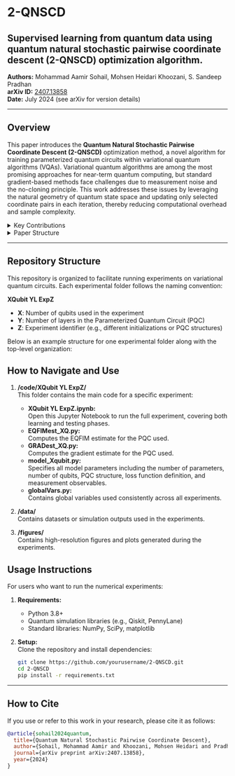 # 2-QNSCD

## Supervised learning from quantum data using quantum natural stochastic pairwise coordinate descent (2-QNSCD) optimization algorithm.

**Authors:** Mohammad Aamir Sohail, Mohsen Heidari Khoozani, S. Sandeep Pradhan  
**arXiv ID:** [2407.13858](https://arxiv.org/abs/2407.13858)  
**Date:** July 2024 (see arXiv for version details)

---

## Overview

This paper introduces the **Quantum Natural Stochastic Pairwise Coordinate Descent (2-QNSCD)** optimization method, a novel algorithm for training parameterized quantum circuits within variational quantum algorithms (VQAs). Variational quantum algorithms are among the most promising approaches for near-term quantum computing, but standard gradient-based methods face challenges due to measurement noise and the no-cloning principle. This work addresses these issues by leveraging the natural geometry of quantum state space and updating only selected coordinate pairs in each iteration, thereby reducing computational overhead and sample complexity.


<details>
  <summary> Key Contributions</summary>

- **Novel Optimization Strategy:**  
  Introduces a quantum natural gradient method that exploits the curved geometry of the quantum state space via an ensemble-based quantum information metric tensor.

- **Pairwise Coordinate Updates:**  
  Instead of computing full gradients, the algorithm updates only a pair of coordinates per iteration, significantly reducing the computational and sampling burden.

- **Sparse Unbiased Estimator:**  
  Develops a highly sparse, unbiased estimator for the quantum metric tensor using a quantum circuit whose gate complexity is comparable (Θ(1) times) to that of the parameterized circuit. This approach relies on single-shot quantum measurements, avoiding the need for multiple copies of quantum data.

- **Theoretical & Numerical Validation:**  
  Provides rigorous exponential convergence guarantees and extensive numerical experiments that show improved convergence speed, robustness against measurement noise, and scalability to larger quantum systems.

</details>

<details>
  <summary> Paper Structure</summary>

1. **Introduction:**  
   The motivation behind the method, challenges of variational quantum circuit optimization, and limitations of standard gradient descent methods.

2. **Background and Preliminaries:**  
   Overview of variational quantum algorithms, quantum state geometry (quantum geometric tensor, Fubini–Study metric), and existing optimization methods.

3. **The 2-QNSCD Algorithm:**  
   Detailed description of the algorithm’s design, update rules, and construction of the sparse metric tensor estimator.

4. **Convergence Analysis:**  
   Theoretical analysis demonstrating exponential convergence and complexity benefits over full gradient descent.

5. **Numerical Experiments:**  
   Simulation results showing faster convergence, noise robustness, and favorable scaling with system size.

6. **Conclusion and Future Work:**  
   Summary of benefits and discussion of potential research directions.

</details>

---

## Repository Structure

This repository is organized to facilitate running experiments on variational quantum circuits. Each experimental folder follows the naming convention:

**XQubit YL ExpZ**  
- **X**: Number of qubits used in the experiment  
- **Y**: Number of layers in the Parameterized Quantum Circuit (PQC)  
- **Z**: Experiment identifier (e.g., different initializations or PQC structures)

Below is an example structure for one experimental folder along with the top-level organization:

## How to Navigate and Use

1. **/code/XQubit YL ExpZ/**  
   This folder contains the main code for a specific experiment:
   - **XQubit YL ExpZ.ipynb:**  
     Open this Jupyter Notebook to run the full experiment, covering both learning and testing phases.
   - **EQFIMest_XQ.py:**  
     Computes the EQFIM estimate for the PQC used.
   - **GRADest_XQ.py:**  
     Computes the gradient estimate for the PQC used.
   - **model_Xqubit.py:**  
     Specifies all model parameters including the number of parameters, number of qubits, PQC structure, loss function definition, and measurement observables.
   - **globalVars.py:**  
     Contains global variables used consistently across all experiments.

2. **/data/**  
   Contains datasets or simulation outputs used in the experiments.

3. **/figures/**  
   Contains high-resolution figures and plots generated during the experiments.


## Usage Instructions

For users who want to run the numerical experiments:

1. **Requirements:**  
   - Python 3.8+  
   - Quantum simulation libraries (e.g., Qiskit, PennyLane)  
   - Standard libraries: NumPy, SciPy, matplotlib

2. **Setup:**  
   Clone the repository and install dependencies:
   ```bash
   git clone https://github.com/yourusername/2-QNSCD.git
   cd 2-QNSCD
   pip install -r requirements.txt
---


## How to Cite

If you use or refer to this work in your research, please cite it as follows:

```bibtex
@article{sohail2024quantum,
  title={Quantum Natural Stochastic Pairwise Coordinate Descent},
  author={Sohail, Mohammad Aamir and Khoozani, Mohsen Heidari and Pradhan, S. Sandeep},
  journal={arXiv preprint arXiv:2407.13858},
  year={2024}
}
